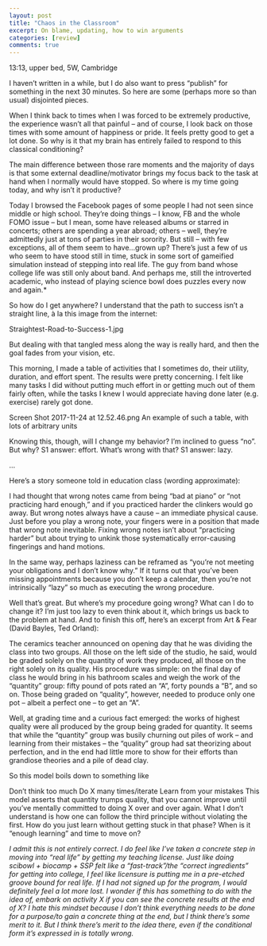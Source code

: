 ```yaml
---
layout: post
title: "Chaos in the Classroom"
excerpt: On blame, updating, how to win arguments
categories: [review]
comments: true
---
```


13:13, upper bed, 5W, Cambridge

I haven’t written in a while, but I do also want to press “publish” for something in the next 30 minutes. So here are some (perhaps more so than usual) disjointed pieces.

When I think back to times when I was forced to be extremely productive, the experience wasn’t all that painful – and of course, I look back on those times with some amount of happiness or pride. It feels pretty good to get a lot done. So why is it that my brain has entirely failed to respond to this classical conditioning?

The main difference between those rare moments and the majority of days is that some external deadline/motivator brings my focus back to the task at hand when I normally would have stopped. So where is my time going today, and why isn’t it productive?

Today I browsed the Facebook pages of some people I had not seen since middle or high school. They’re doing things – I know, FB and the whole FOMO issue – but I mean, some have released albums or starred in concerts; others are spending a year abroad; others – well, they’re admittedly just at tons of parties in their sorority. But still – with few exceptions, all of them seem to have…grown up? There’s just a few of us who seem to have stood still in time, stuck in some sort of gameified simulation instead of stepping into real life. The guy from band whose college life was still only about band. And perhaps me, still the introverted academic, who instead of playing science bowl does puzzles every now and again.*

So how do I get anywhere? I understand that the path to success isn’t a straight line, à la this image from the internet:

Straightest-Road-to-Success-1.jpg

But dealing with that tangled mess along the way is really hard, and then the goal fades from your vision, etc.

This morning, I made a table of activities that I sometimes do, their utility, duration, and effort spent. The results were pretty concerning. I felt like many tasks I did without putting much effort in or getting much out of them fairly often, while the tasks I knew I would appreciate having done later (e.g. exercise) rarely got done.

Screen Shot 2017-11-24 at 12.52.46.png
An example of such a table, with lots of arbitrary units

Knowing this, though, will I change my behavior? I’m inclined to guess “no”. But why? S1 answer: effort. What’s wrong with that? S1 answer: lazy.

…

Here’s a story someone told in education class (wording approximate):

I had thought that wrong notes came from being “bad at piano” or “not practicing hard enough,” and if you practiced harder the clinkers would go away. But wrong notes always have a cause – an immediate physical cause. Just before you play a wrong note, your fingers were in a position that made that wrong note inevitable. Fixing wrong notes isn’t about “practicing harder” but about trying to unkink those systematically error-causing fingerings and hand motions.

 

In the same way, perhaps laziness can be reframed as “you’re not meeting your obligations and I don’t know why.” If it turns out that you’ve been missing appointments because you don’t keep a calendar, then you’re not intrinsically “lazy” so much as executing the wrong procedure.

Well that’s great. But where’s my procedure going wrong? What can I do to change it? I’m just too lazy to even think about it, which brings us back to the problem at hand. And to finish this off, here’s an excerpt from Art & Fear (David Bayles, Ted Orland):

The ceramics teacher announced on opening day that he was dividing the class into two groups. All those on the left side of the studio, he said, would be graded solely on the quantity of work they produced, all those on the right solely on its quality. His procedure was simple: on the final day of class he would bring in his bathroom scales and weigh the work of the “quantity” group: fifty pound of pots rated an “A”, forty pounds a “B”, and so on. Those being graded on “quality”, however, needed to produce only one pot – albeit a perfect one – to get an “A”.

 

Well, at grading time and a curious fact emerged: the works of highest quality were all produced by the group being graded for quantity. It seems that while the “quantity” group was busily churning out piles of work – and learning from their mistakes – the “quality” group had sat theorizing about perfection, and in the end had little more to show for their efforts than grandiose theories and a pile of dead clay.

So this model boils down to something like

Don’t think too much
Do X many times/iterate
Learn from your mistakes
This model asserts that quantity trumps quality, that you cannot improve until you’ve mentally committed to doing X over and over again. What I don’t understand is how one can follow the third principle without violating the first. How do you just learn without getting stuck in that phase? When is it “enough learning” and time to move on?

*I admit this is not entirely correct. I do feel like I’ve taken a concrete step in moving into “real life” by getting my teaching license. Just like doing scibowl + biocamp + SSP felt like a “fast-track”/the “correct ingredients” for getting into college, I feel like licensure is putting me in a pre-etched groove bound for real life. If I had not signed up for the program, I would definitely feel a lot more lost. I wonder if this has something to do with the idea of, embark on activity X if you can see the concrete results at the end of X? I hate this mindset because I don’t think everything needs to be done for a purpose/to gain a concrete thing at the end, but I think there’s some merit to it. But I think there’s merit to the idea there, even if the conditional form it’s expressed in is totally wrong.*
